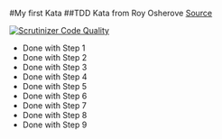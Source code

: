 #My first Kata
##TDD Kata from Roy Osherove
[Source](http://osherove.com/tdd-kata-1/)


[![Scrutinizer Code Quality](https://scrutinizer-ci.com/g/schmiddim/kata-tdd-roy-osherove/badges/quality-score.png?b=master)](https://scrutinizer-ci.com/g/schmiddim/kata-tdd-roy-osherove/)

* Done with Step 1
* Done with Step 2
* Done with Step 3
* Done with Step 4
* Done with Step 5
* Done with Step 6
* Done with Step 7
* Done with Step 8
* Done with Step 9